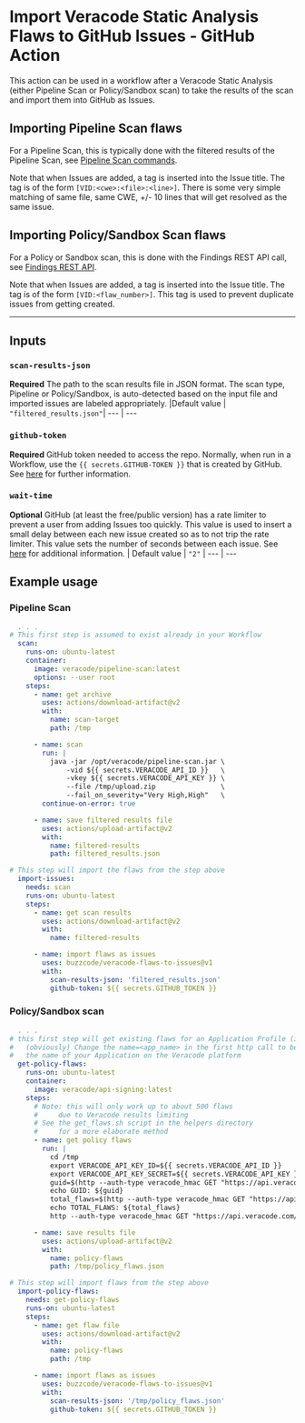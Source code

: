 # Import Veracode Static Analysis Flaws to GitHub Issues - GitHub Action

This action can be used in a workflow after a Veracode Static Analysis (either Pipeline Scan or Policy/Sandbox scan) to take the results of the scan and import them into GitHub as Issues.

## Importing Pipeline Scan flaws
For a Pipeline Scan, this is typically done with the filtered results of the Pipeline Scan, see [Pipeline Scan commands](https://help.veracode.com/r/r_pipeline_scan_commands).  

Note that when Issues are added, a tag is inserted into the Issue title.  The tag is of the form `[VID:<cwe>:<file>:<line>]`.  There is some very simple matching of same file, same CWE, +/- 10 lines that will get resolved as the same issue.

## Importing Policy/Sandbox Scan flaws
For a Policy or Sandbox scan, this is done with the Findings REST API call, see [Findings REST API](https://help.veracode.com/r/c_findings_v2_intro).

Note that when Issues are added, a tag is inserted into the Issue title.  The tag is of the form `[VID:<flaw_number>]`.  This tag is used to prevent duplicate issues from getting created.  

---

## Inputs

### `scan-results-json`

**Required** The path to the scan results file in JSON format.  The scan type, Pipeline or Policy/Sandbox, is auto-detected based on the input file and imported issues are labeled appropriately.
|Default value |  `"filtered_results.json"`|
--- | ---

### `github-token`

**Required** GitHub token needed to access the repo.  Normally, when run in a Workflow, use the `{{ secrets.GITHUB-TOKEN }}` that is created by GitHub.  See [here](https://docs.github.com/en/actions/reference/authentication-in-a-workflow) for further information.

### `wait-time`

**Optional** GitHub (at least the free/public version) has a rate limiter to prevent a user from adding Issues too quickly.  This value is used to insert a small delay between each new issue created so as to not trip the rate limiter.  This value sets the number of seconds between each issue.  See [here](https://docs.github.com/en/rest/guides/best-practices-for-integrators#dealing-with-rate-limits) for additional information.
| Default value | `"2"` |
--- | ---

## Example usage

### Pipeline Scan

```yaml
  . . . 
# This first step is assumed to exist already in your Workflow
  scan:
    runs-on: ubuntu-latest
    container: 
      image: veracode/pipeline-scan:latest
      options: --user root
    steps:
      - name: get archive
        uses: actions/download-artifact@v2
        with:
          name: scan-target
          path: /tmp

      - name: scan
        run: |
          java -jar /opt/veracode/pipeline-scan.jar \
              -vid ${{ secrets.VERACODE_API_ID }}   \
              -vkey ${{ secrets.VERACODE_API_KEY }} \
              --file /tmp/upload.zip                \
              --fail_on_severity="Very High,High"   \
        continue-on-error: true

      - name: save filtered results file
        uses: actions/upload-artifact@v2
        with:
          name: filtered-results
          path: filtered_results.json

# This step will import the flaws from the step above
  import-issues:
    needs: scan
    runs-on: ubuntu-latest
    steps:
      - name: get scan results
        uses: actions/download-artifact@v2
        with:
          name: filtered-results

      - name: import flaws as issues
        uses: buzzcode/veracode-flaws-to-issues@v1
        with:
          scan-results-json: 'filtered_results.json'
          github-token: ${{ secrets.GITHUB_TOKEN }}
```

### Policy/Sandbox scan

```yaml
  . . .
# this first step will get existing flaws for an Application Profile (in this case, NodeGoat).  
# 	(obviously) Change the name=<app_name> in the first http call to be 
#	the name of your Application on the Veracode platform
  get-policy-flaws:
    runs-on: ubuntu-latest
    container: 
      image: veracode/api-signing:latest
    steps:
      # Note: this will only work up to about 500 flaws
      #		due to Veracode results limiting
      # See the get_flaws.sh script in the helpers directory
      #		for a more elaborate method
      - name: get policy flaws
        run: |
          cd /tmp
          export VERACODE_API_KEY_ID=${{ secrets.VERACODE_API_ID }}
          export VERACODE_API_KEY_SECRET=${{ secrets.VERACODE_API_KEY }}
          guid=$(http --auth-type veracode_hmac GET "https://api.veracode.com/appsec/v1/applications?name=NodeGoat" | jq -r '._embedded.applications[0].guid') 
          echo GUID: ${guid}
          total_flaws=$(http --auth-type veracode_hmac GET "https://api.veracode.com/appsec/v2/applications/${guid}/findings?scan_type=STATIC&violates_policy=True" | jq -r '.page.total_elements')
          echo TOTAL_FLAWS: ${total_flaws}
          http --auth-type veracode_hmac GET "https://api.veracode.com/appsec/v2/applications/${guid}/findings?scan_type=STATIC&violates_policy=True&size=${total_flaws}" > policy_flaws.json

      - name: save results file
        uses: actions/upload-artifact@v2
        with:
          name: policy-flaws
          path: /tmp/policy_flaws.json

# This step will import flaws from the step above
  import-policy-flaws:
    needs: get-policy-flaws
    runs-on: ubuntu-latest
    steps:
      - name: get flaw file
        uses: actions/download-artifact@v2
        with:
          name: policy-flaws
          path: /tmp

      - name: import flaws as issues
        uses: buzzcode/veracode-flaws-to-issues@v1
        with:
          scan-results-json: '/tmp/policy_flaws.json'
          github-token: ${{ secrets.GITHUB_TOKEN }}
```